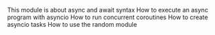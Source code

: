 This module is about async and await syntax
How to execute an async program with asyncio
How to run concurrent coroutines
How to create asyncio tasks
How to use the random module